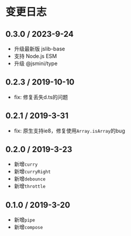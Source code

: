 # 变更日志

## 0.3.0 / 2023-9-24

- 升级最新版 jslib-base
- 支持 Node.js ESM
- 升级 @jsmini/type

## 0.2.3 / 2019-10-10

- fix: 修复丢失d.ts的问题

## 0.2.1 / 2019-3-31

- fix: 原生支持ie8，修复使用`Array.isArray`的bug

## 0.2.0 / 2019-3-23

- 新增`curry`
- 新增`curryRight`
- 新增`debounce`
- 新增`throttle`

## 0.1.0 / 2019-3-20

- 新增`pipe`
- 新增`compose`
